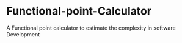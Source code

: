 # Functional-point-Calculator
A Functional point calculator to estimate the complexity in software Development 
